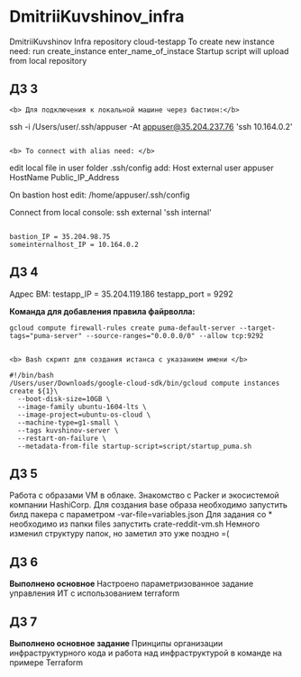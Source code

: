 # DmitriiKuvshinov_infra
DmitriiKuvshinov Infra repository
cloud-testapp
To create new instance need: run create_instance enter_name_of_instace
Startup script will upload from local repository

## ДЗ 3
```
<b> Для подключения к локальной машине через бастион:</b>

```
ssh -i /Users/user/.ssh/appuser -At appuser@35.204.237.76 'ssh 10.164.0.2'
```

<b> To connect with alias need: </b>
```
edit local file in user folder .ssh/config
	add:
		Host external
		user appuser
		HostName Public_IP_Address

On bastion host edit:
	/home/appuser/.ssh/config

Connect from local console: ssh external 'ssh internal'
```

bastion_IP = 35.204.98.75
someinternalhost_IP = 10.164.0.2
```

## ДЗ 4
Адрес ВМ:
testapp_IP = 35.204.119.186
testapp_port = 9292

<b> Команда для добавления правила файрволла:</b>
```
gcloud compute firewall-rules create puma-default-server --target-tags="puma-server" --source-ranges="0.0.0.0/0" --allow tcp:9292
```
```

<b> Bash скрипт для создания истанса с указанием имени </b>

#!/bin/bash
/Users/user/Downloads/google-cloud-sdk/bin/gcloud compute instances create ${1}\
  --boot-disk-size=10GB \
  --image-family ubuntu-1604-lts \
  --image-project=ubuntu-os-cloud \
  --machine-type=g1-small \
  --tags kuvshinov-server \
  --restart-on-failure \
  --metadata-from-file startup-script=script/startup_puma.sh
```
## ДЗ 5
Работа с образами VM в облаке. Знакомство с Packer и экосистемой компании HashiCorp.
Для создания base образа необходимо запустить билд пакера с параметром -var-file=variables.json
Для задания со * необходимо из папки files запустить crate-reddit-vm.sh
Немного изменил структуру папок, но заметил это уже поздно =(


## ДЗ 6
<b> Выполнено основное </b>
Настроено параметризованное задание управления ИТ с использованием terraform

## ДЗ 7
<b> Выполнено основное задание </b>
Принципы организации инфраструктурного кода и работа над инфраструктурой в команде на примере Terraform

